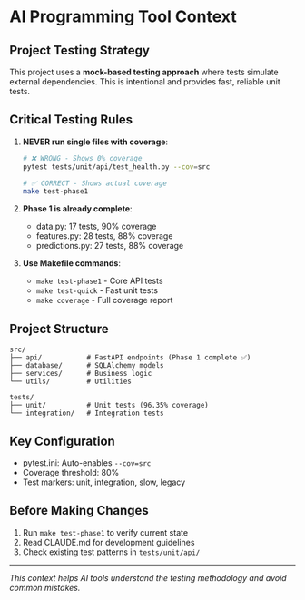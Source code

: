 # AI Programming Tool Context

## Project Testing Strategy

This project uses a **mock-based testing approach** where tests simulate external dependencies. This is intentional and provides fast, reliable unit tests.

## Critical Testing Rules

1. **NEVER run single files with coverage**:
   ```bash
   # ❌ WRONG - Shows 0% coverage
   pytest tests/unit/api/test_health.py --cov=src

   # ✅ CORRECT - Shows actual coverage
   make test-phase1
   ```

2. **Phase 1 is already complete**:
   - data.py: 17 tests, 90% coverage
   - features.py: 28 tests, 88% coverage
   - predictions.py: 27 tests, 88% coverage

3. **Use Makefile commands**:
   - `make test-phase1` - Core API tests
   - `make test-quick` - Fast unit tests
   - `make coverage` - Full coverage report

## Project Structure

```
src/
├── api/           # FastAPI endpoints (Phase 1 complete ✅)
├── database/      # SQLAlchemy models
├── services/      # Business logic
└── utils/         # Utilities

tests/
├── unit/          # Unit tests (96.35% coverage)
└── integration/   # Integration tests
```

## Key Configuration

- pytest.ini: Auto-enables `--cov=src`
- Coverage threshold: 80%
- Test markers: unit, integration, slow, legacy

## Before Making Changes

1. Run `make test-phase1` to verify current state
2. Read CLAUDE.md for development guidelines
3. Check existing test patterns in `tests/unit/api/`

---
*This context helps AI tools understand the testing methodology and avoid common mistakes.*